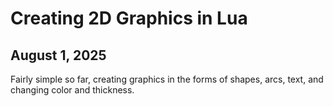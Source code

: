 # Creating 2D Graphics in Lua

## August 1, 2025
Fairly simple so far, creating graphics in the forms of shapes, arcs, text, and changing color and thickness.
